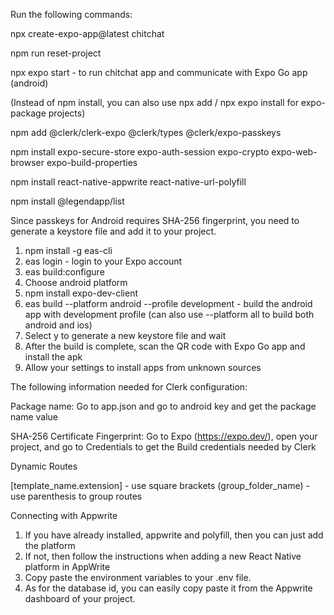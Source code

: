 Run the following commands:

npx create-expo-app@latest chitchat

npm run reset-project

npx expo start - to run chitchat app and communicate with Expo Go app (android)

(Instead of npm install, you can also use npx add / npx expo install for expo-package projects)

npm add @clerk/clerk-expo @clerk/types @clerk/expo-passkeys

npm install expo-secure-store expo-auth-session expo-crypto expo-web-browser expo-build-properties

npm install react-native-appwrite react-native-url-polyfill

npm install @legendapp/list

Since passkeys for Android requires SHA-256 fingerprint, you need to generate a keystore file and add it to your project.
1. npm install -g eas-cli 
2. eas login - login to your Expo account
3. eas build:configure 
4. Choose android platform 
5. npm install expo-dev-client 
6. eas build --platform android --profile development - build the android app with development profile (can also use --platform all to build both android and ios)
7. Select y to generate a new keystore file and wait 
8. After the build is complete, scan the QR code with Expo Go app and install the apk 
9. Allow your settings to install apps from unknown sources

The following information needed for Clerk configuration:

Package name: Go to app.json and go to android key and get the package name value

SHA-256 Certificate Fingerprint: Go to Expo (https://expo.dev/), open your project, and go to Credentials to get the Build credentials
needed by Clerk

Dynamic Routes

[template_name.extension] - use square brackets
(group_folder_name) - use parenthesis to group routes

Connecting with Appwrite
1. If you have already installed, appwrite and polyfill, then you can just add the platform
2. If not, then follow the instructions when adding a new React Native platform in AppWrite
3. Copy paste the environment variables to your .env file.
4. As for the database id, you can easily copy paste it from the Appwrite dashboard of your project.